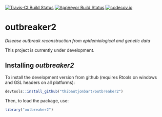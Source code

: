 [![Travis-CI Build Status](https://travis-ci.org/thibautjombart/outbreaker2.png?branch=master)](https://travis-ci.org/thibautjombart/outbreaker2)
[![AppVeyor Build Status](https://ci.appveyor.com/api/projects/status/github/NA/NA?branch=master&svg=true)](https://ci.appveyor.com/project/thibautjombart/outbreaker2)
[![codecov.io](https://codecov.io/github/thibautjombart/outbreaker2/coverage.svg?branch=master)](https://codecov.io/github/thibautjombart/outbreaker2?branch=master)

# outbreaker2
*Disease outbreak reconstruction from epidemiological and genetic data*

This project is currently under development.



Installing *outbreaker2*
-------------
To install the development version from github (requires Rtools on windows and GSL headers on all platforms):

```r
devtools::install_github("thibautjombart/outbreaker2")
```
Then, to load the package, use:

```r
library("outbreaker2")
```
